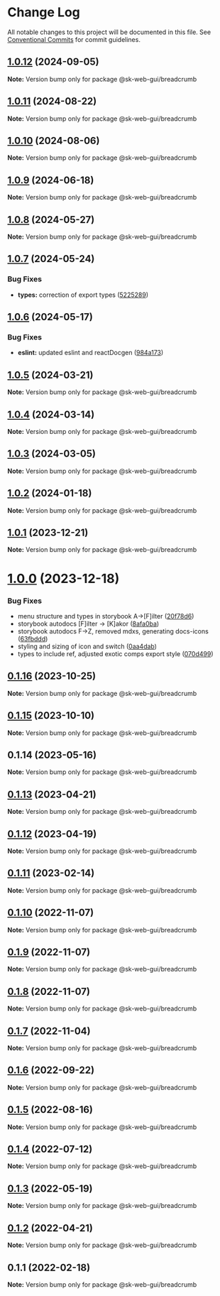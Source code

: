 # Change Log

All notable changes to this project will be documented in this file.
See [Conventional Commits](https://conventionalcommits.org) for commit guidelines.

## [1.0.12](https://github.com/Sundsvallskommun/web-shared-components/compare/@sk-web-gui/breadcrumb@1.0.11...@sk-web-gui/breadcrumb@1.0.12) (2024-09-05)

**Note:** Version bump only for package @sk-web-gui/breadcrumb

## [1.0.11](https://github.com/Sundsvallskommun/web-shared-components/compare/@sk-web-gui/breadcrumb@1.0.10...@sk-web-gui/breadcrumb@1.0.11) (2024-08-22)

**Note:** Version bump only for package @sk-web-gui/breadcrumb

## [1.0.10](https://github.com/Sundsvallskommun/web-shared-components/compare/@sk-web-gui/breadcrumb@1.0.9...@sk-web-gui/breadcrumb@1.0.10) (2024-08-06)

**Note:** Version bump only for package @sk-web-gui/breadcrumb

## [1.0.9](https://github.com/Sundsvallskommun/web-shared-components/compare/@sk-web-gui/breadcrumb@1.0.8...@sk-web-gui/breadcrumb@1.0.9) (2024-06-18)

**Note:** Version bump only for package @sk-web-gui/breadcrumb

## [1.0.8](https://github.com/Sundsvallskommun/web-shared-components/compare/@sk-web-gui/breadcrumb@1.0.7...@sk-web-gui/breadcrumb@1.0.8) (2024-05-27)

**Note:** Version bump only for package @sk-web-gui/breadcrumb

## [1.0.7](https://github.com/Sundsvallskommun/web-shared-components/compare/@sk-web-gui/breadcrumb@1.0.6...@sk-web-gui/breadcrumb@1.0.7) (2024-05-24)

### Bug Fixes

- **types:** correction of export types ([5225289](https://github.com/Sundsvallskommun/web-shared-components/commit/52252890b4206faa9bc70111e75f1ef818e0d8fe))

## [1.0.6](https://github.com/Sundsvallskommun/web-shared-components/compare/@sk-web-gui/breadcrumb@1.0.5...@sk-web-gui/breadcrumb@1.0.6) (2024-05-17)

### Bug Fixes

- **eslint:** updated eslint and reactDocgen ([984a173](https://github.com/Sundsvallskommun/web-shared-components/commit/984a17371f052a0cbe23d01fd31722f0fa2a56eb))

## [1.0.5](https://github.com/Sundsvallskommun/web-shared-components/compare/@sk-web-gui/breadcrumb@1.0.4...@sk-web-gui/breadcrumb@1.0.5) (2024-03-21)

**Note:** Version bump only for package @sk-web-gui/breadcrumb

## [1.0.4](https://github.com/Sundsvallskommun/web-shared-components/compare/@sk-web-gui/breadcrumb@1.0.3...@sk-web-gui/breadcrumb@1.0.4) (2024-03-14)

**Note:** Version bump only for package @sk-web-gui/breadcrumb

## [1.0.3](https://github.com/Sundsvallskommun/web-shared-components/compare/@sk-web-gui/breadcrumb@1.0.2...@sk-web-gui/breadcrumb@1.0.3) (2024-03-05)

**Note:** Version bump only for package @sk-web-gui/breadcrumb

## [1.0.2](https://github.com/Sundsvallskommun/web-shared-components/compare/@sk-web-gui/breadcrumb@1.0.1...@sk-web-gui/breadcrumb@1.0.2) (2024-01-18)

**Note:** Version bump only for package @sk-web-gui/breadcrumb

## [1.0.1](https://github.com/Sundsvallskommun/web-shared-components/compare/@sk-web-gui/breadcrumb@1.0.0...@sk-web-gui/breadcrumb@1.0.1) (2023-12-21)

**Note:** Version bump only for package @sk-web-gui/breadcrumb

# [1.0.0](https://github.com/Sundsvallskommun/web-shared-components/compare/@sk-web-gui/breadcrumb@0.1.16...@sk-web-gui/breadcrumb@1.0.0) (2023-12-18)

### Bug Fixes

- menu structure and types in storybook A->[F]ilter ([20f78d6](https://github.com/Sundsvallskommun/web-shared-components/commit/20f78d6f4b143e4db2b1ffacd8b47b8d3130f3d6))
- storybook autodocs [F]ilter -> [K]akor ([8afa0ba](https://github.com/Sundsvallskommun/web-shared-components/commit/8afa0bab8a7c7d829719a7ca474aeaf930660a0a))
- storybook autodocs F->Z, removed mdxs, generating docs-icons ([63fbddd](https://github.com/Sundsvallskommun/web-shared-components/commit/63fbddd93035115ae805d7e21ad73ef426e93a42))
- styling and sizing of icon and switch ([0aa4dab](https://github.com/Sundsvallskommun/web-shared-components/commit/0aa4dab97bb6c1fbc01a22f655baf6248bfd36f2))
- types to include ref, adjusted exotic comps export style ([070d499](https://github.com/Sundsvallskommun/web-shared-components/commit/070d4990ecea5d5ce90ebdd684a381bb8ad95861))

## [0.1.16](https://github.com/Sundsvallskommun/web-shared-components/compare/@sk-web-gui/breadcrumb@0.1.15...@sk-web-gui/breadcrumb@0.1.16) (2023-10-25)

**Note:** Version bump only for package @sk-web-gui/breadcrumb

## [0.1.15](https://github.com/Sundsvallskommun/web-shared-components/compare/@sk-web-gui/breadcrumb@0.1.14...@sk-web-gui/breadcrumb@0.1.15) (2023-10-10)

**Note:** Version bump only for package @sk-web-gui/breadcrumb

## 0.1.14 (2023-05-16)

**Note:** Version bump only for package @sk-web-gui/breadcrumb

## [0.1.13](https://github.com/Sundsvallskommun/web-shared-components/compare/@sk-web-gui/breadcrumb@0.1.12...@sk-web-gui/breadcrumb@0.1.13) (2023-04-21)

**Note:** Version bump only for package @sk-web-gui/breadcrumb

## [0.1.12](https://github.com/Sundsvallskommun/web-shared-components/compare/@sk-web-gui/breadcrumb@0.1.11...@sk-web-gui/breadcrumb@0.1.12) (2023-04-19)

**Note:** Version bump only for package @sk-web-gui/breadcrumb

## [0.1.11](https://github.com/Sundsvallskommun/web-shared-components/compare/@sk-web-gui/breadcrumb@0.1.10...@sk-web-gui/breadcrumb@0.1.11) (2023-02-14)

**Note:** Version bump only for package @sk-web-gui/breadcrumb

## [0.1.10](https://github.com/Sundsvallskommun/web-shared-components/compare/@sk-web-gui/breadcrumb@0.1.9...@sk-web-gui/breadcrumb@0.1.10) (2022-11-07)

**Note:** Version bump only for package @sk-web-gui/breadcrumb

## [0.1.9](https://github.com/Sundsvallskommun/web-shared-components/compare/@sk-web-gui/breadcrumb@0.1.8...@sk-web-gui/breadcrumb@0.1.9) (2022-11-07)

**Note:** Version bump only for package @sk-web-gui/breadcrumb

## [0.1.8](https://github.com/Sundsvallskommun/web-shared-components/compare/@sk-web-gui/breadcrumb@0.1.7...@sk-web-gui/breadcrumb@0.1.8) (2022-11-07)

**Note:** Version bump only for package @sk-web-gui/breadcrumb

## [0.1.7](https://github.com/Sundsvallskommun/web-shared-components/compare/@sk-web-gui/breadcrumb@0.1.6...@sk-web-gui/breadcrumb@0.1.7) (2022-11-04)

**Note:** Version bump only for package @sk-web-gui/breadcrumb

## [0.1.6](https://github.com/Sundsvallskommun/web-shared-components/compare/@sk-web-gui/breadcrumb@0.1.5...@sk-web-gui/breadcrumb@0.1.6) (2022-09-22)

**Note:** Version bump only for package @sk-web-gui/breadcrumb

## [0.1.5](https://github.com/Sundsvallskommun/web-shared-components/compare/@sk-web-gui/breadcrumb@0.1.4...@sk-web-gui/breadcrumb@0.1.5) (2022-08-16)

**Note:** Version bump only for package @sk-web-gui/breadcrumb

## [0.1.4](https://github.com/Sundsvallskommun/web-shared-components/compare/@sk-web-gui/breadcrumb@0.1.3...@sk-web-gui/breadcrumb@0.1.4) (2022-07-12)

**Note:** Version bump only for package @sk-web-gui/breadcrumb

## [0.1.3](https://github.com/Sundsvallskommun/web-shared-components/compare/@sk-web-gui/breadcrumb@0.1.2...@sk-web-gui/breadcrumb@0.1.3) (2022-05-19)

**Note:** Version bump only for package @sk-web-gui/breadcrumb

## [0.1.2](https://github.com/Sundsvallskommun/web-shared-components/compare/@sk-web-gui/breadcrumb@0.1.1...@sk-web-gui/breadcrumb@0.1.2) (2022-04-21)

**Note:** Version bump only for package @sk-web-gui/breadcrumb

## 0.1.1 (2022-02-18)

**Note:** Version bump only for package @sk-web-gui/breadcrumb
